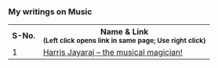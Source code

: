 <h3> My writings on Music </h3>

<table>
  
  <tr>
    <th> S-No. </th>
    <th> Name & Link <br> <sub> (Left click opens link in same page; Use right click) </sub> </th>
  </tr>

<tr>
      <td> 1 </td>
    <td>  <a href='https://drive.google.com/file/d/1N-vgzOouG_v-QY-w0zcwKrhEXnmXRsjR/view?usp=sharing' target='_blank'> Harris Jayaraj – the musical magician! </a></td>
</tr>

  
  
</table>
